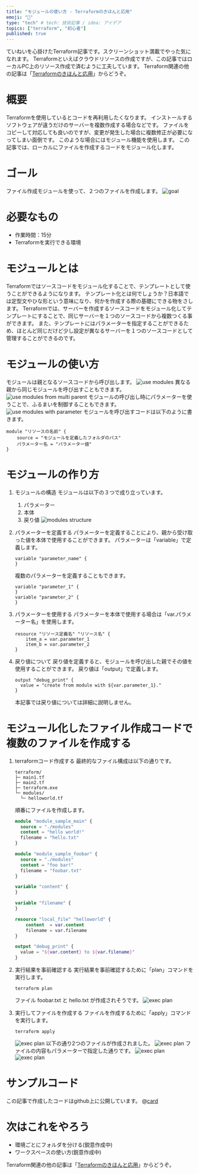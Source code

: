 ```yaml
---
title: "モジュールの使い方 - Terraformのきほんと応用"
emoji: "🐣"
type: "tech" # tech: 技術記事 / idea: アイデア
topics: ["terraform", "初心者"]
published: true
---
```

ていねいを心掛けたTerraform記事です。スクリーンショット満載でやった気になれます。
Terraformといえばクラウドリソースの作成ですが、この記事ではローカルPC上のリソース作成で済むように工夫しています。
Terraform関連の他の記事は「[Terraformのきほんと応用](https://zenn.dev/sway/articles/terraform_index_list)」からどうぞ。

# 概要
Terraformを使用しているとコードを再利用したくなります。
インストールするソフトウェアが違うだけのサーバーを複数作成する場合などです。
ファイルをコピーして対応しても良いのですが、変更が発生した場合に複数修正が必要になってしまい面倒です。
このような場合にはモジュール機能を使用します。
この記事では、ローカルにファイルを作成するコードをモジュール化します。

# ゴール
ファイル作成モジュールを使って、２つのファイルを作成します。
![goal](/images/terraform_biginner_modules/terraform_biginner_modules_goal.jpg)

# 必要なもの
- 作業時間：15分
- Terraformを実行できる環境

# モジュールとは
Terraformではソースコードをモジュール化することで、テンプレートとして使うことができるようになります。
テンプレート化とは何でしょうか？日本語では定型文やひな形という意味になり、何かを作成する際の基礎にできる物をさします。
Terraformでは、サーバーを作成するソースコードをモジュール化してテンプレートにすることで、同じサーバーを１つのソースコードから複数つくる事ができます。
また、テンプレートにはパラメーターを指定することができるため、ほとんど同じだけど少し設定が異なるサーバーを１つのソースコードとして管理することができるのです。

# モジュールの使い方
モジュールは親となるソースコードから呼び出します。
![use modules](/images/terraform_biginner_modules/terraform_biginner_modules_usage_01.jpg)
異なる親から同じモジュールを呼び出すこともできます。
![use modules from multi parent](/images/terraform_biginner_modules/terraform_biginner_modules_usage_02.jpg)
モジュールの呼び出し時にパラメーターを使うことで、ふるまいを制御することもできます。
![use modules with parameter](/images/terraform_biginner_modules/terraform_biginner_modules_usage_03.jpg)
モジュールを呼び出すコードは以下のように書きます。
```hcl
module "リソースの名前" {
    source = "モジュールを定義したフォルダのパス"
    パラメーター名 = "パラメーター値"
}
```

# モジュールの作り方

1. モジュールの構造
    モジュールは以下の３つで成り立っています。
    1. パラメーター
    1. 本体
    1. 戻り値
    ![modules structure](/images/terraform_biginner_modules/terraform_biginner_modules_structure_01.jpg)

1. パラメーターを定義する
    パラメーターを定義することにより、親から受け取った値を本体で使用することができます。
    パラメーターは「variable」で定義します。
    ```hcl
    variable "parameter_name" {
    }
    ````
    複数のパラメーターを定義することもできます。
    ```hcl
    variable "parameter_1" {
    }
    variable "parameter_2" {
    }
    ````

1. パラメーターを使用する
    パラメーターを本体で使用する場合は「var.パラメーター名」を使用します。
    ```hcl
    resource "リソース定義名" "リソース名" {
        item_a = var.parameter_1
        item_b = var.parameter_2
    }
    ```

1. 戻り値について
    戻り値を定義すると、モジュールを呼び出した親でその値を使用することができます。
    戻り値は「output」で定義します。
    ```hcl
    output "debug_print" {
      value = "create from module with ${var.parameter_1}."
    }
    ```
    本記事では戻り値については詳細に説明しません。

# モジュール化したファイル作成コードで複数のファイルを作成する

1. terraformコード作成する
    最終的なファイル構成は以下の通りです。
    ```
    terraform/
    ├─ main1.tf
    ├─ main2.tf
    ├─ terraform.exe
    └─ modules/
      └─ helloworld.tf
    ```
    順番にファイルを作成します。
    ```hcl:main1.tf
    module "module_sample_main" {
      source = "./modules"
      content = "hello world!"
      filename = "hello.txt"
    }
    ```
    ```hcl:main2.tf
    module "module_sample_foobar" {
      source = "./modules"
      content = "foo bar!"
      filename = "foobar.txt"
    }
    ```
    ```hcl:modules/helloworld.tf
    variable "content" {
    }

    variable "filename" {
    }

    resource "local_file" "helloworld" {
        content  = var.content
        filename = var.filename
    }

    output "debug_print" {
      value = "${var.content} to ${var.filename}"
    }
    ```

1. 実行結果を事前確認する
    実行結果を事前確認するために「plan」コマンドを実行します。
    ```
    terraform plan
    ```
    ファイル foobar.txt と hello.txt が作成されそうです。
    ![exec plan](/images/terraform_biginner_modules/terraform_biginner_modules_tutorial_01.jpg)

1. 実行してファイルを作成する
    ファイルを作成するために「apply」コマンドを実行します。
    ```
    terraform apply
    ```
    ![exec plan](/images/terraform_biginner_modules/terraform_biginner_modules_tutorial_02.jpg)
    以下の通り2つのファイルが作成されました。
    ![exec plan](/images/terraform_biginner_modules/terraform_biginner_modules_tutorial_03.jpg)
    ファイルの内容もパラメーターで指定した通りです。
    ![exec plan](/images/terraform_biginner_modules/terraform_biginner_modules_tutorial_04.jpg)
    ![exec plan](/images/terraform_biginner_modules/terraform_biginner_modules_tutorial_05.jpg)

# サンプルコード
この記事で作成したコードはgithub上に公開しています。
@[card](https://github.com/sway11466/zenn/tree/main/sample_codes/terraform_biginner_modules)

# 次はこれをやろう
- 環境ごとにフォルダを分ける(鋭意作成中)
- ワークスペースの使い方(鋭意作成中)

Terraform関連の他の記事は「[Terraformのきほんと応用](https://zenn.dev/sway/articles/terraform_index_list)」からどうぞ。
